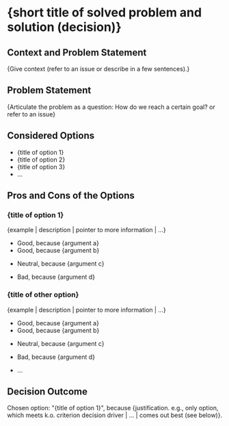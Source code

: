 # {short title of solved problem and solution (decision)}

## Context and Problem Statement

{Give context (refer to an issue or describe in a few sentences).} 

## Problem Statement

{Articulate the problem as a question: How do we reach a certain goal? or refer to an issue}

## Considered Options

* {title of option 1}
* {title of option 2}
* {title of option 3}
* … <!-- numbers of options can vary -->

<!-- This is an optional element. Feel free to remove. -->
## Pros and Cons of the Options

### {title of option 1}

<!-- This is an optional element. Feel free to remove. -->
{example | description | pointer to more information | …}

+ Good, because {argument a}
+ Good, because {argument b}
* Neutral, because {argument c}
- Bad, because {argument d}

### {title of other option}

{example | description | pointer to more information | …}

+ Good, because {argument a}
+ Good, because {argument b}
* Neutral, because {argument c}
- Bad, because {argument d}
* …

## Decision Outcome

Chosen option: "{title of option 1}", because
{justification. e.g., only option, which meets k.o. criterion decision driver | … | comes out best (see below)}.
